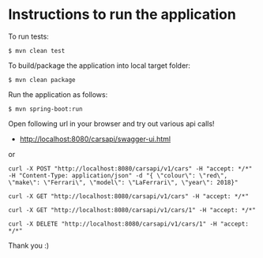 # Instructions to run the application

To run tests:
```console
$ mvn clean test
```

To build/package the application into local target folder:
```console
$ mvn clean package
```

Run the application as follows:
```console
$ mvn spring-boot:run
```

Open following url in your browser and try out various api calls!

* [http://localhost:8080/carsapi/swagger-ui.html](http://localhost:8080/carsapi/swagger-ui.html)

or
```console
curl -X POST "http://localhost:8080/carsapi/v1/cars" -H "accept: */*" -H "Content-Type: application/json" -d "{ \"colour\": \"red\", \"make\": \"Ferrari\", \"model\": \"LaFerrari\", \"year\": 2018}"

curl -X GET "http://localhost:8080/carsapi/v1/cars" -H "accept: */*"

curl -X GET "http://localhost:8080/carsapi/v1/cars/1" -H "accept: */*"

curl -X DELETE "http://localhost:8080/carsapi/v1/cars/1" -H "accept: */*"
```

Thank you :)
